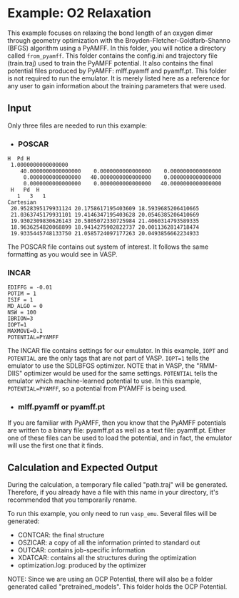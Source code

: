 # Example: O2 Relaxation

This example focuses on relaxing the bond length of an oxygen dimer through geometry optimization with the Broyden-Fletcher-Goldfarb-Shanno (BFGS) algorithm using a PyAMFF. In this folder, you will notice a directory called `from_pyamff`. This folder contains the config.ini and trajectory file (train.traj) used to train the PyAMFF potential. It also contains the final potential files produced by PyAMFF: mlff.pyamff and pyamff.pt. This folder is not required to run the emulator. It is merely listed here as a reference for any user to gain information about the training parameters that were used.

## Input

Only three files are needed to run this example:

 - ### POSCAR

```Text
H  Pd H 
 1.0000000000000000
    40.0000000000000000    0.0000000000000000    0.0000000000000000
     0.0000000000000000   40.0000000000000000    0.0000000000000000
     0.0000000000000000    0.0000000000000000   40.0000000000000000
 H   Pd  H  
   1   3   1
Cartesian
 20.9528395179931124 20.1758617195403609 18.5939685206410665
 21.0363745179931101 19.4146347195403628 20.0546385206410669
 19.9302309830626143 20.5805072330725984 21.4060314793589335
 18.9636254820068899 18.9414275902822737 20.0011362814718474
 19.9335445748133750 21.0585724097177263 20.0493856662234933
```

The POSCAR file contains out system of interest. It follows the same formatting as you would see in VASP.

### INCAR

```Text
EDIFFG = -0.01
POTIM = 1
ISIF = 1
MD_ALGO = 0
NSW = 100
IBRION=3
IOPT=1
MAXMOVE=0.1
POTENTIAL=PYAMFF
```

The INCAR file contains settings for our emulator. In this example, `IOPT` and `POTENTIAL` are the only tags that are not part of VASP. `IOPT=1` tells the emulator to use the SDLBFGS optimizer. NOTE that in VASP, the "RMM-DIIS" optimizer would be used for the same settings. `POTENTIAL` tells the emulator which machine-learned potential to use. In this example, `POTENTIAL=PYAMFF`, so a potential from PYAMFF is being used.

- ### mlff.pyamff or pyamff.pt

If you are familiar with PyAMFF, then you know that the PyAMFF potentials are written to a binary file: pyamff.pt as well as a text file: pyamff.pt. Either one of these files can be used to load the potential, and in fact, the emulator will use the first one that it finds.

## Calculation and Expected Output

During the calculation, a temporary file called "path.traj" will be generated. Therefore, if you already have a file with this name in your directory, it's recommended that you temporarily rename.

To run this example, you only need to run `vasp_emu`. Several files will be generated:

- CONTCAR: the final structure
- OSZICAR: a copy of all the information printed to standard out
- OUTCAR: contains job-specific information
- XDATCAR: contains all the structures during the optimization
- optimization.log: produced by the optimizer

NOTE: Since we are using an OCP Potential, there will also be a folder generated called "pretrained_models". This folder holds the OCP Potential.
